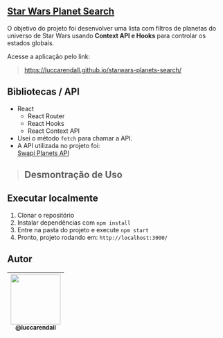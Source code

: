 ## [Star Wars Planet Search](https://luccarendall.github.io/starwars-planets-search/)

O objetivo do projeto foi desenvolver uma lista com filtros de planetas do universo de Star Wars usando **Context API e Hooks** para controlar os estados globais.

Acesse a aplicação pelo link:
> https://luccarendall.github.io/starwars-planets-search/

## Bibliotecas / API
* React
	 * React Router
	 * React Hooks
	 * React Context API
* Usei o método `fetch` para chamar a API.
* A API utilizada no projeto foi:    
[Swapi Planets API](https://swapi-trybe.herokuapp.com/api/planets/)

> ## Desmontração de Uso

## Executar localmente
1) Clonar o repositório
2) Instalar dependências com `npm install`
3) Entre na pasta do projeto e execute `npm start`
4) Pronto, projeto rodando em: `http://localhost:3000/`

## Autor
| [<img src="https://avatars.githubusercontent.com/u/92706411?v=4" width=115><br><sub>@luccarendall</sub>](https://github.com/LuccaRendall) |
| :---: |

